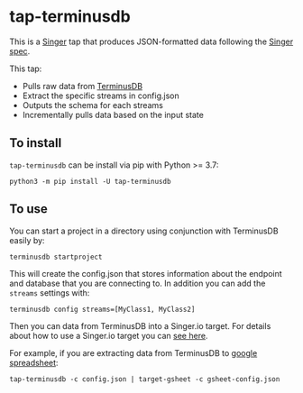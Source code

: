 # tap-terminusdb

This is a [Singer](https://singer.io) tap that produces JSON-formatted data
following the [Singer
spec](https://github.com/singer-io/getting-started/blob/master/SPEC.md).

This tap:

- Pulls raw data from [TerminusDB](https://terminusdb.com/)
- Extract the specific streams in config.json
- Outputs the schema for each streams
- Incrementally pulls data based on the input state

## To install

`tap-terminusdb` can be install via pip with Python >= 3.7:

`python3 -m pip install -U tap-terminusdb`

## To use

You can start a project in a directory using conjunction with TerminusDB easily by:

`terminusdb startproject`

This will create the config.json that stores information about the endpoint and database that you are connecting to. In addition you can add the `streams` settings with:

`terminusdb config streams=[MyClass1, MyClass2]`


Then you can data from TerminusDB into a Singer.io target. For details about how to use a Singer.io target you can [see here](https://github.com/singer-io/getting-started/blob/master/docs/RUNNING_AND_DEVELOPING.md#developing-a-target).

For example, if you are extracting data from TerminusDB to [google spreadsheet](https://github.com/singer-io/target-gsheet):

```
tap-terminusdb -c config.json | target-gsheet -c gsheet-config.json
```
